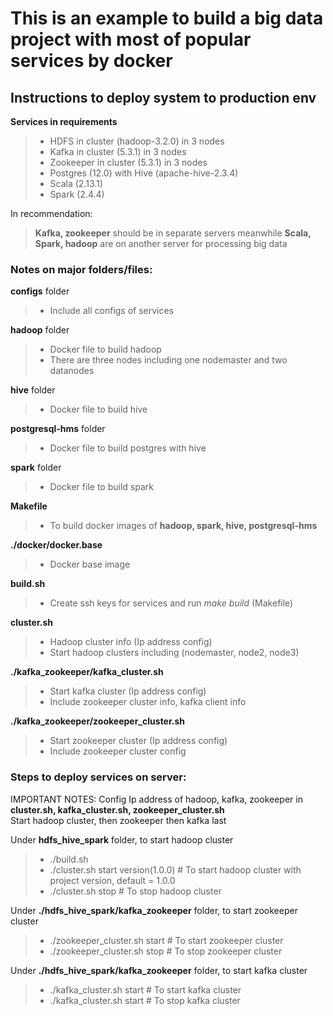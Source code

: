 # This is an example to build a big data project with most of popular services by docker  
## Instructions to deploy system to production env
**Services in requirements**
  > - HDFS in cluster (hadoop-3.2.0) in 3 nodes 
  > - Kafka in cluster (5.3.1) in 3 nodes
  > - Zookeeper in cluster (5.3.1) in 3 nodes
  > - Postgres (12.0) with Hive (apache-hive-2.3.4) 
  > - Scala (2.13.1)
  > - Spark (2.4.4) 

In recommendation: 
  > **Kafka, zookeeper** should be in separate servers meanwhile **Scala, Spark, hadoop** are on another server for processing big data
### Notes on major folders/files:
  **configs** folder
  > - Include all configs of services
  
  **hadoop** folder
  > - Docker file to build hadoop 
  > - There are three nodes including one nodemaster and two datanodes

  **hive** folder
  > - Docker file to build hive

  **postgresql-hms** folder
  > - Docker file to build postgres with hive

  **spark** folder
  > - Docker file to build spark 
 
  **Makefile**
  > - To build docker images of **hadoop, spark, hive, postgresql-hms**

  **./docker/docker.base**
  > - Docker base image 
  
  **build.sh**
  > - Create ssh keys for services and run <em>make build</em> (Makefile)

  **cluster.sh**
  > - Hadoop cluster info (Ip address config)
  > - Start hadoop clusters including (nodemaster, node2, node3)

  **./kafka_zookeeper/kafka_cluster.sh**
  > - Start kafka cluster (Ip address config)
  > - Include zookeeper cluster info, kafka client info
  
  **./kafka_zookeeper/zookeeper_cluster.sh**
  > - Start zookeeper cluster (Ip address config)
  > - Include zookeeper cluster config

### Steps to deploy services on server: 
  IMPORTANT NOTES: Config Ip address of hadoop, kafka, zookeeper in 
  **cluster.sh, kafka_cluster.sh, zookeeper_cluster.sh**  
  Start hadoop cluster, then zookeeper then kafka last
  
  Under **hdfs_hive_spark** folder, to start hadoop cluster
  > - ./build.sh
  > - ./cluster.sh start version(1.0.0) # To start hadoop cluster with project version, default = 1.0.0
  > - ./cluster.sh stop # To stop hadoop cluster
  
  Under **./hdfs_hive_spark/kafka_zookeeper** folder, to start zookeeper cluster
  > - ./zookeeper_cluster.sh start # To start zookeeper cluster
  > - ./zookeeper_cluster.sh stop # To stop zookeeper cluster 

  Under **./hdfs_hive_spark/kafka_zookeeper** folder, to start kafka cluster
  > - ./kafka_cluster.sh start # To start kafka cluster
  > - ./kafka_cluster.sh start # To stop kafka cluster

